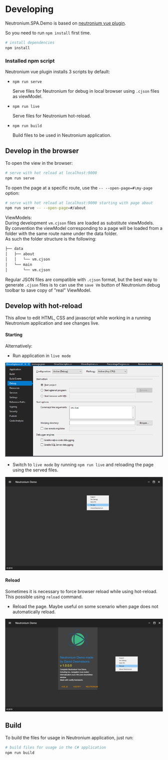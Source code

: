 # Developing

Neutronium.SPA.Demo is based on [neutronium vue plugin](https://github.com/NeutroniumCore/vue-cli-plugin-neutronium).

So you need to run `npm install` first time.

``` bash
# install dependencies
npm install
```

### Installed npm script

Neutronium vue plugin installs 3 scripts by default:

* `npm run serve`

    Serve files for Neutronium for debug in local browser using `.cjson` files as viewModel.

* `npm run live`

    Serve files for Neutronium hot-reload.

* `npm run build`

    Build files to be used in Neutronium application.

## Develop in the browser

To open the view in the browser:

``` bash
# serve with hot reload at localhost:9000
npm run serve
```

To open the page at a specific route, use the `-- --open-page=#\my-page` option:


``` bash
# serve with hot reload at localhost:9000 starting with page about
npm run serve -- --open-page=#/about
```


ViewModels:<br>
During development `vm.cjson` files are loaded as substitute viewModels.<br> By convention the viewModel corresponding to a page will be loaded from a folder with the same route name under the data folder.<br>
As such the folder structure is the following:


``` bash
├── data
│   ├── about
│   │   └── vm.cjson
│   └── main
│       └── vm.cjson
```

Regular JSON files are compatible with `.cjson` format, but the best way to generate `.cjson` files is to can use the `save Vm` button of Neutronium debug toolbar to save copy of "real" ViewModel.


## Develop with hot-reload

This allow to edit HTML, CSS and javascript while working in a running Neutronium application and see changes live.

#### Starting
Alternatively:
  * Run application in `live mode`

  ![Screen shot](../images/screen-5.png)


  * Switch to `live mode`  by running `npm run live` and reloading the page using the served files.

![Screen shot](../images/screen-3.png)

#### Reload

Sometimes it is necessary to force browser reload while using hot-reload. This possible using `reload` command.

* Reload the page. Maybe useful on some scenario when page does not automatically reload.

![Screen shot](../images/screen-2.png)


## Build

To build the files for usage in Neutronium application, just run:
``` bash
# build files for usage in the C# application
npm run build
```




